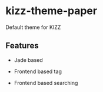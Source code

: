 # kizz-theme-paper

Default theme for KIZZ

## Features

- Jade based

- Frontend based tag

- Frontend based searching

